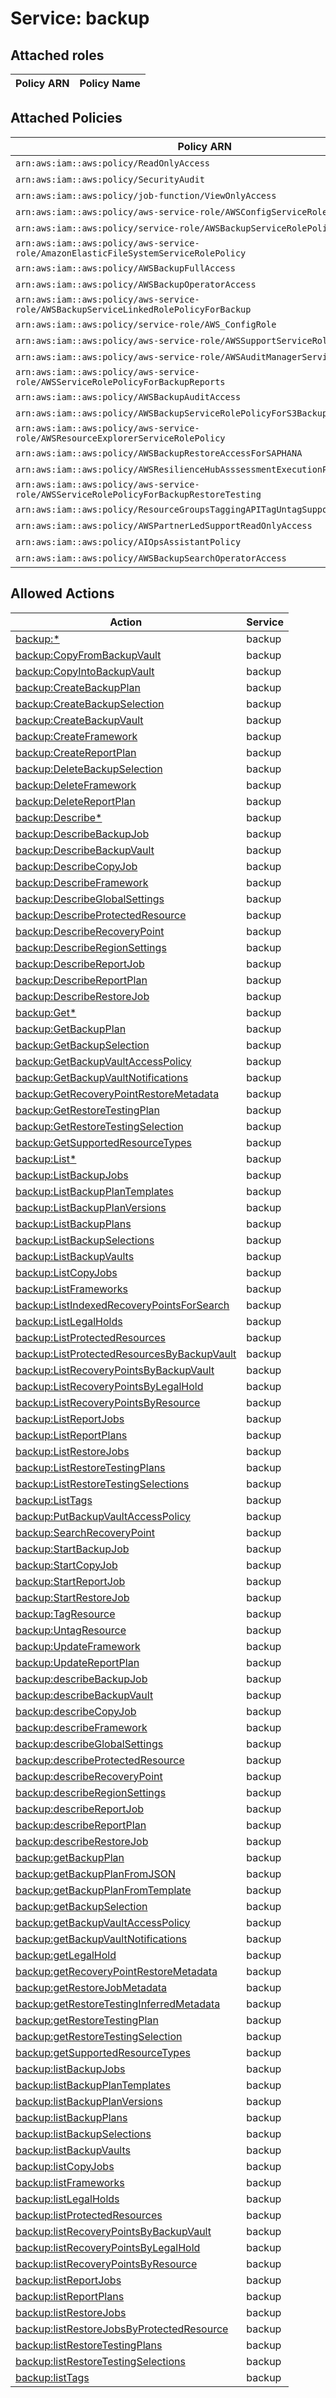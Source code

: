 # Service: backup

## Attached roles

| Policy ARN | Policy Name |
|------------|-------------|
## Attached Policies

| Policy ARN | Policy Name |
|------------|-------------|
| `arn:aws:iam::aws:policy/ReadOnlyAccess` | [ReadOnlyAccess](../policies.md#readonlyaccess) |
| `arn:aws:iam::aws:policy/SecurityAudit` | [SecurityAudit](../policies.md#securityaudit) |
| `arn:aws:iam::aws:policy/job-function/ViewOnlyAccess` | [ViewOnlyAccess](../policies.md#viewonlyaccess) |
| `arn:aws:iam::aws:policy/aws-service-role/AWSConfigServiceRolePolicy` | [AWSConfigServiceRolePolicy](../policies.md#awsconfigservicerolepolicy) |
| `arn:aws:iam::aws:policy/service-role/AWSBackupServiceRolePolicyForBackup` | [AWSBackupServiceRolePolicyForBackup](../policies.md#awsbackupservicerolepolicyforbackup) |
| `arn:aws:iam::aws:policy/aws-service-role/AmazonElasticFileSystemServiceRolePolicy` | [AmazonElasticFileSystemServiceRolePolicy](../policies.md#amazonelasticfilesystemservicerolepolicy) |
| `arn:aws:iam::aws:policy/AWSBackupFullAccess` | [AWSBackupFullAccess](../policies.md#awsbackupfullaccess) |
| `arn:aws:iam::aws:policy/AWSBackupOperatorAccess` | [AWSBackupOperatorAccess](../policies.md#awsbackupoperatoraccess) |
| `arn:aws:iam::aws:policy/aws-service-role/AWSBackupServiceLinkedRolePolicyForBackup` | [AWSBackupServiceLinkedRolePolicyForBackup](../policies.md#awsbackupservicelinkedrolepolicyforbackup) |
| `arn:aws:iam::aws:policy/service-role/AWS_ConfigRole` | [AWS_ConfigRole](../policies.md#aws_configrole) |
| `arn:aws:iam::aws:policy/aws-service-role/AWSSupportServiceRolePolicy` | [AWSSupportServiceRolePolicy](../policies.md#awssupportservicerolepolicy) |
| `arn:aws:iam::aws:policy/aws-service-role/AWSAuditManagerServiceRolePolicy` | [AWSAuditManagerServiceRolePolicy](../policies.md#awsauditmanagerservicerolepolicy) |
| `arn:aws:iam::aws:policy/aws-service-role/AWSServiceRolePolicyForBackupReports` | [AWSServiceRolePolicyForBackupReports](../policies.md#awsservicerolepolicyforbackupreports) |
| `arn:aws:iam::aws:policy/AWSBackupAuditAccess` | [AWSBackupAuditAccess](../policies.md#awsbackupauditaccess) |
| `arn:aws:iam::aws:policy/AWSBackupServiceRolePolicyForS3Backup` | [AWSBackupServiceRolePolicyForS3Backup](../policies.md#awsbackupservicerolepolicyfors3backup) |
| `arn:aws:iam::aws:policy/aws-service-role/AWSResourceExplorerServiceRolePolicy` | [AWSResourceExplorerServiceRolePolicy](../policies.md#awsresourceexplorerservicerolepolicy) |
| `arn:aws:iam::aws:policy/AWSBackupRestoreAccessForSAPHANA` | [AWSBackupRestoreAccessForSAPHANA](../policies.md#awsbackuprestoreaccessforsaphana) |
| `arn:aws:iam::aws:policy/AWSResilienceHubAsssessmentExecutionPolicy` | [AWSResilienceHubAsssessmentExecutionPolicy](../policies.md#awsresiliencehubasssessmentexecutionpolicy) |
| `arn:aws:iam::aws:policy/aws-service-role/AWSServiceRolePolicyForBackupRestoreTesting` | [AWSServiceRolePolicyForBackupRestoreTesting](../policies.md#awsservicerolepolicyforbackuprestoretesting) |
| `arn:aws:iam::aws:policy/ResourceGroupsTaggingAPITagUntagSupportedResources` | [ResourceGroupsTaggingAPITagUntagSupportedResources](../policies.md#resourcegroupstaggingapitaguntagsupportedresources) |
| `arn:aws:iam::aws:policy/AWSPartnerLedSupportReadOnlyAccess` | [AWSPartnerLedSupportReadOnlyAccess](../policies.md#awspartnerledsupportreadonlyaccess) |
| `arn:aws:iam::aws:policy/AIOpsAssistantPolicy` | [AIOpsAssistantPolicy](../policies.md#aiopsassistantpolicy) |
| `arn:aws:iam::aws:policy/AWSBackupSearchOperatorAccess` | [AWSBackupSearchOperatorAccess](../policies.md#awsbackupsearchoperatoraccess) |

## Allowed Actions

| Action | Service |
|--------|---------|
| [backup:*](../actions.md#backup:all) | backup |
| [backup:CopyFromBackupVault](../actions.md#backup:copyfrombackupvault) | backup |
| [backup:CopyIntoBackupVault](../actions.md#backup:copyintobackupvault) | backup |
| [backup:CreateBackupPlan](../actions.md#backup:createbackupplan) | backup |
| [backup:CreateBackupSelection](../actions.md#backup:createbackupselection) | backup |
| [backup:CreateBackupVault](../actions.md#backup:createbackupvault) | backup |
| [backup:CreateFramework](../actions.md#backup:createframework) | backup |
| [backup:CreateReportPlan](../actions.md#backup:createreportplan) | backup |
| [backup:DeleteBackupSelection](../actions.md#backup:deletebackupselection) | backup |
| [backup:DeleteFramework](../actions.md#backup:deleteframework) | backup |
| [backup:DeleteReportPlan](../actions.md#backup:deletereportplan) | backup |
| [backup:Describe*](../actions.md#backup:describeall) | backup |
| [backup:DescribeBackupJob](../actions.md#backup:describebackupjob) | backup |
| [backup:DescribeBackupVault](../actions.md#backup:describebackupvault) | backup |
| [backup:DescribeCopyJob](../actions.md#backup:describecopyjob) | backup |
| [backup:DescribeFramework](../actions.md#backup:describeframework) | backup |
| [backup:DescribeGlobalSettings](../actions.md#backup:describeglobalsettings) | backup |
| [backup:DescribeProtectedResource](../actions.md#backup:describeprotectedresource) | backup |
| [backup:DescribeRecoveryPoint](../actions.md#backup:describerecoverypoint) | backup |
| [backup:DescribeRegionSettings](../actions.md#backup:describeregionsettings) | backup |
| [backup:DescribeReportJob](../actions.md#backup:describereportjob) | backup |
| [backup:DescribeReportPlan](../actions.md#backup:describereportplan) | backup |
| [backup:DescribeRestoreJob](../actions.md#backup:describerestorejob) | backup |
| [backup:Get*](../actions.md#backup:getall) | backup |
| [backup:GetBackupPlan](../actions.md#backup:getbackupplan) | backup |
| [backup:GetBackupSelection](../actions.md#backup:getbackupselection) | backup |
| [backup:GetBackupVaultAccessPolicy](../actions.md#backup:getbackupvaultaccesspolicy) | backup |
| [backup:GetBackupVaultNotifications](../actions.md#backup:getbackupvaultnotifications) | backup |
| [backup:GetRecoveryPointRestoreMetadata](../actions.md#backup:getrecoverypointrestoremetadata) | backup |
| [backup:GetRestoreTestingPlan](../actions.md#backup:getrestoretestingplan) | backup |
| [backup:GetRestoreTestingSelection](../actions.md#backup:getrestoretestingselection) | backup |
| [backup:GetSupportedResourceTypes](../actions.md#backup:getsupportedresourcetypes) | backup |
| [backup:List*](../actions.md#backup:listall) | backup |
| [backup:ListBackupJobs](../actions.md#backup:listbackupjobs) | backup |
| [backup:ListBackupPlanTemplates](../actions.md#backup:listbackupplantemplates) | backup |
| [backup:ListBackupPlanVersions](../actions.md#backup:listbackupplanversions) | backup |
| [backup:ListBackupPlans](../actions.md#backup:listbackupplans) | backup |
| [backup:ListBackupSelections](../actions.md#backup:listbackupselections) | backup |
| [backup:ListBackupVaults](../actions.md#backup:listbackupvaults) | backup |
| [backup:ListCopyJobs](../actions.md#backup:listcopyjobs) | backup |
| [backup:ListFrameworks](../actions.md#backup:listframeworks) | backup |
| [backup:ListIndexedRecoveryPointsForSearch](../actions.md#backup:listindexedrecoverypointsforsearch) | backup |
| [backup:ListLegalHolds](../actions.md#backup:listlegalholds) | backup |
| [backup:ListProtectedResources](../actions.md#backup:listprotectedresources) | backup |
| [backup:ListProtectedResourcesByBackupVault](../actions.md#backup:listprotectedresourcesbybackupvault) | backup |
| [backup:ListRecoveryPointsByBackupVault](../actions.md#backup:listrecoverypointsbybackupvault) | backup |
| [backup:ListRecoveryPointsByLegalHold](../actions.md#backup:listrecoverypointsbylegalhold) | backup |
| [backup:ListRecoveryPointsByResource](../actions.md#backup:listrecoverypointsbyresource) | backup |
| [backup:ListReportJobs](../actions.md#backup:listreportjobs) | backup |
| [backup:ListReportPlans](../actions.md#backup:listreportplans) | backup |
| [backup:ListRestoreJobs](../actions.md#backup:listrestorejobs) | backup |
| [backup:ListRestoreTestingPlans](../actions.md#backup:listrestoretestingplans) | backup |
| [backup:ListRestoreTestingSelections](../actions.md#backup:listrestoretestingselections) | backup |
| [backup:ListTags](../actions.md#backup:listtags) | backup |
| [backup:PutBackupVaultAccessPolicy](../actions.md#backup:putbackupvaultaccesspolicy) | backup |
| [backup:SearchRecoveryPoint](../actions.md#backup:searchrecoverypoint) | backup |
| [backup:StartBackupJob](../actions.md#backup:startbackupjob) | backup |
| [backup:StartCopyJob](../actions.md#backup:startcopyjob) | backup |
| [backup:StartReportJob](../actions.md#backup:startreportjob) | backup |
| [backup:StartRestoreJob](../actions.md#backup:startrestorejob) | backup |
| [backup:TagResource](../actions.md#backup:tagresource) | backup |
| [backup:UntagResource](../actions.md#backup:untagresource) | backup |
| [backup:UpdateFramework](../actions.md#backup:updateframework) | backup |
| [backup:UpdateReportPlan](../actions.md#backup:updatereportplan) | backup |
| [backup:describeBackupJob](../actions.md#backup:describebackupjob) | backup |
| [backup:describeBackupVault](../actions.md#backup:describebackupvault) | backup |
| [backup:describeCopyJob](../actions.md#backup:describecopyjob) | backup |
| [backup:describeFramework](../actions.md#backup:describeframework) | backup |
| [backup:describeGlobalSettings](../actions.md#backup:describeglobalsettings) | backup |
| [backup:describeProtectedResource](../actions.md#backup:describeprotectedresource) | backup |
| [backup:describeRecoveryPoint](../actions.md#backup:describerecoverypoint) | backup |
| [backup:describeRegionSettings](../actions.md#backup:describeregionsettings) | backup |
| [backup:describeReportJob](../actions.md#backup:describereportjob) | backup |
| [backup:describeReportPlan](../actions.md#backup:describereportplan) | backup |
| [backup:describeRestoreJob](../actions.md#backup:describerestorejob) | backup |
| [backup:getBackupPlan](../actions.md#backup:getbackupplan) | backup |
| [backup:getBackupPlanFromJSON](../actions.md#backup:getbackupplanfromjson) | backup |
| [backup:getBackupPlanFromTemplate](../actions.md#backup:getbackupplanfromtemplate) | backup |
| [backup:getBackupSelection](../actions.md#backup:getbackupselection) | backup |
| [backup:getBackupVaultAccessPolicy](../actions.md#backup:getbackupvaultaccesspolicy) | backup |
| [backup:getBackupVaultNotifications](../actions.md#backup:getbackupvaultnotifications) | backup |
| [backup:getLegalHold](../actions.md#backup:getlegalhold) | backup |
| [backup:getRecoveryPointRestoreMetadata](../actions.md#backup:getrecoverypointrestoremetadata) | backup |
| [backup:getRestoreJobMetadata](../actions.md#backup:getrestorejobmetadata) | backup |
| [backup:getRestoreTestingInferredMetadata](../actions.md#backup:getrestoretestinginferredmetadata) | backup |
| [backup:getRestoreTestingPlan](../actions.md#backup:getrestoretestingplan) | backup |
| [backup:getRestoreTestingSelection](../actions.md#backup:getrestoretestingselection) | backup |
| [backup:getSupportedResourceTypes](../actions.md#backup:getsupportedresourcetypes) | backup |
| [backup:listBackupJobs](../actions.md#backup:listbackupjobs) | backup |
| [backup:listBackupPlanTemplates](../actions.md#backup:listbackupplantemplates) | backup |
| [backup:listBackupPlanVersions](../actions.md#backup:listbackupplanversions) | backup |
| [backup:listBackupPlans](../actions.md#backup:listbackupplans) | backup |
| [backup:listBackupSelections](../actions.md#backup:listbackupselections) | backup |
| [backup:listBackupVaults](../actions.md#backup:listbackupvaults) | backup |
| [backup:listCopyJobs](../actions.md#backup:listcopyjobs) | backup |
| [backup:listFrameworks](../actions.md#backup:listframeworks) | backup |
| [backup:listLegalHolds](../actions.md#backup:listlegalholds) | backup |
| [backup:listProtectedResources](../actions.md#backup:listprotectedresources) | backup |
| [backup:listRecoveryPointsByBackupVault](../actions.md#backup:listrecoverypointsbybackupvault) | backup |
| [backup:listRecoveryPointsByLegalHold](../actions.md#backup:listrecoverypointsbylegalhold) | backup |
| [backup:listRecoveryPointsByResource](../actions.md#backup:listrecoverypointsbyresource) | backup |
| [backup:listReportJobs](../actions.md#backup:listreportjobs) | backup |
| [backup:listReportPlans](../actions.md#backup:listreportplans) | backup |
| [backup:listRestoreJobs](../actions.md#backup:listrestorejobs) | backup |
| [backup:listRestoreJobsByProtectedResource](../actions.md#backup:listrestorejobsbyprotectedresource) | backup |
| [backup:listRestoreTestingPlans](../actions.md#backup:listrestoretestingplans) | backup |
| [backup:listRestoreTestingSelections](../actions.md#backup:listrestoretestingselections) | backup |
| [backup:listTags](../actions.md#backup:listtags) | backup |
